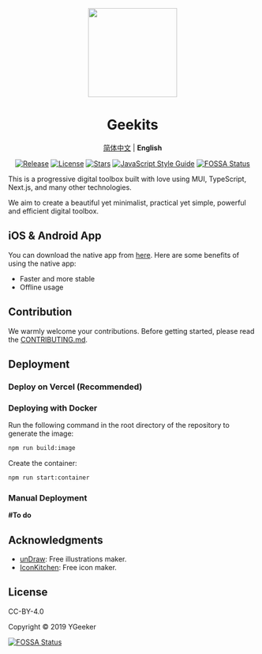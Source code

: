 <div align="center">

<a href="https://geekits.ygeeker.com">
  <img width="180" src="https://geekits.ygeeker.com/logo/v3/rounded.png">
</a>

<h1 align="center">Geekits</h1>

[简体中文](./README.md) | **English**

[![Release](https://img.shields.io/github/release/rivertwilight/ygktool.svg)](https://github.com/rivertwilight/ygktool/releases)
[![License](https://img.shields.io/github/license/rivertwilight/ygktool.svg)](https://github.com/rivertwilight/ygktool/blob/main/LICENSE)
[![Stars](https://img.shields.io/github/stars/rivertwilight/ygktool)](https://github.com/rivertwilight/ygktool)
[![JavaScript Style Guide](https://img.shields.io/badge/code_style-Angular-red.svg)](https://github.com/lin-123/javascript)
[![FOSSA Status](https://app.fossa.com/api/projects/git%2Bgithub.com%2FRiverTwilight%2FYgkTool.svg?type=shield)](https://app.fossa.com/projects/git%2Bgithub.com%2FRiverTwilight%2FYgkTool?ref=badge_shield)

</div>

This is a progressive digital toolbox built with love using MUI, TypeScript, Next.js, and many other technologies.

We aim to create a beautiful yet minimalist, practical yet simple, powerful and efficient digital toolbox.

## iOS & Android App

You can download the native app from [here](https://apps.apple.com/us/app/geekits-强大高效的开源工具箱/id6480398974). Here are some benefits of using the native app:

-   Faster and more stable
-   Offline usage

## Contribution

We warmly welcome your contributions. Before getting started, please read the [CONTRIBUTING.md](CONTRIBUTING.md).

## Deployment

### Deploy on Vercel (Recommended)

### Deploying with Docker

Run the following command in the root directory of the repository to generate the image:

```bash
npm run build:image
```

Create the container:

```bash
npm run start:container
```

### Manual Deployment

**#To do**

## Acknowledgments

-   [unDraw](https://undraw.co/search): Free illustrations maker.
-   [IconKitchen](https://icon.kitchen/): Free icon maker.

## License

CC-BY-4.0

Copyright © 2019 YGeeker

[![FOSSA Status](https://app.fossa.com/api/projects/git%2Bgithub.com%2FRiverTwilight%2FYgkTool.svg?type=large)](https://app.fossa.com/projects/git%2Bgithub.com%2FRiverTwilight%2FYgkTool?ref=badge_large)

